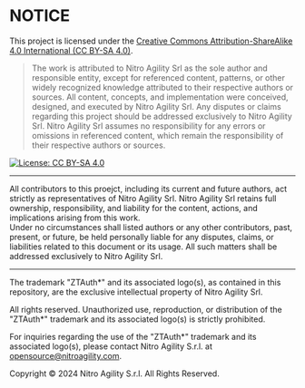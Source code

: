 # NOTICE

This project is licensed under the [Creative Commons Attribution-ShareAlike 4.0 International (CC BY-SA 4.0)](https://creativecommons.org/licenses/by-sa/4.0/).

> The work is attributed to Nitro Agility Srl as the sole author and responsible entity, except for referenced content, patterns, or other widely recognized knowledge attributed to their respective authors or sources.
> All content, concepts, and implementation were conceived, designed, and executed by Nitro Agility Srl.
> Any disputes or claims regarding this project should be addressed exclusively to Nitro Agility Srl.
> Nitro Agility Srl assumes no responsibility for any errors or omissions in referenced content, which remain the responsibility of their respective authors or sources.

[![License: CC BY-SA 4.0](https://img.shields.io/badge/License-CC%20BY--SA%204.0-lightgrey.svg)](https://creativecommons.org/licenses/by-sa/4.0/)

---

All contributors to this proejct, including its current and future authors, act strictly as representatives of Nitro Agility Srl.
Nitro Agility Srl retains full ownership, responsibility, and liability for the content, actions, and implications arising from this work.  
Under no circumstances shall listed authors or any other contributors, past, present, or future, be held personally liable for any disputes, claims, or liabilities related to this document or its usage. All such matters shall be addressed exclusively to Nitro Agility Srl.

---

The trademark "ZTAuth*" and its associated logo(s), as contained in this repository, are the exclusive intellectual property of Nitro Agility Srl.

All rights reserved. Unauthorized use, reproduction, or distribution of the "ZTAuth*" trademark and its associated logo(s) is strictly prohibited.

For inquiries regarding the use of the "ZTAuth*" trademark and its associated logo(s), please contact Nitro Agility S.r.l. at <opensource@nitroagility.com>.

Copyright © 2024 Nitro Agility S.r.l. All Rights Reserved.
